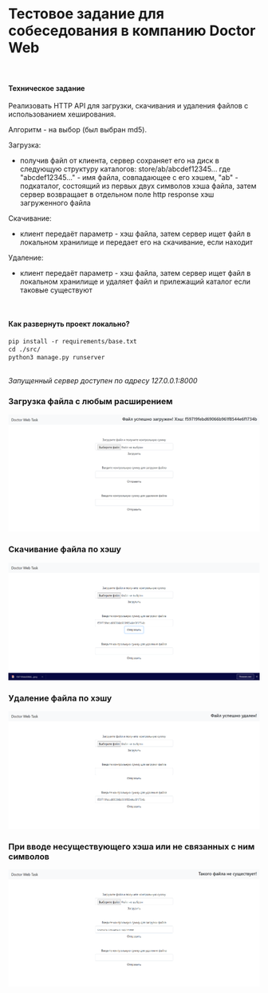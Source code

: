 # Тестовое задание для собеседования в компанию Doctor Web

<br>

#### Техническое задание

Реализовать HTTP API для загрузки, скачивания и удаления файлов с использованием хеширования.

Алгоритм - на выбор (был выбран md5).

Загрузка:
- получив файл от клиента, сервер сохраняет его на диск в следующую структуру каталогов: store/ab/abcdef12345... где "abcdef12345..." - имя файла, совпадающее с его хэшем, "ab" - подкаталог, состоящий из первых двух символов хэша файла, затем сервер возвращает в отдельном поле http response хэш загруженного файла


Скачивание:
- клиент передаёт параметр - хэш файла, затем сервер ищет файл в локальном хранилище и передает его на скачивание, если находит

Удаление:
- клиент передаёт параметр - хэш файла, затем сервер ищет файл в локальном хранилище и удаляет файл и прилежащий каталог если таковые существуют

<br>

#### Как развернуть проект локально?

    pip install -r requirements/base.txt
    cd ./src/
    python3 manage.py runserver

<br>
<i> Запущенный сервер доступен по адресу 127.0.0.1:8000 </i>
<br>

<h3> Загрузка файла с любым расширением </h3>

![upload](https://github.com/EvilPug/doctor-web-task/blob/master/screenshots/2_upload.png?raw=true)


<h3> Скачивание файла по хэшу </h3>

![download](https://github.com/EvilPug/doctor-web-task/blob/master/screenshots/3_download.png?raw=true)


<h3> Удаление файла по хэшу </h3>

![delete](https://github.com/EvilPug/doctor-web-task/blob/master/screenshots/4_delete.png?raw=true)

<h3> При вводе несуществующего хэша или не связанных с ним символов </h3>

![error](https://github.com/EvilPug/doctor-web-task/blob/master/screenshots/5_error.png?raw=true)
